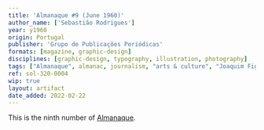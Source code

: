 ```yaml
---
title: 'Almanaque #9 (June 1960)'
author_name: ['Sebastião Rodrigues']
year: y1960
origin: Portugal
publisher: 'Grupo de Publicações Periódicas'
formats: [magazine, graphic-design]
disciplines: [graphic-design, typography, illustration, photography]
tags: ["Almanaque", almanac, journalism, "arts & culture", "Joaquim Figueiredo Magalhães"]
ref: sol-320-0004
wip: true
layout: artifact
date_added: 2022-02-22
---
```

<p>This is the ninth number of <a class="text-cat-link publisher" href="/tags/almanaque/">Almanaque</a>.</p>
